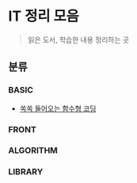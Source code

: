 # IT 정리 모음

> 읽은 도서, 학습한 내용 정리하는 곳

## 분류

### BASIC

- [쏙쏙 들어오는 함수형 코딩](/%EC%8F%99%EC%8F%99%20%ED%95%A8%EC%88%98%ED%98%95%20%EC%BD%94%EB%94%A9/README.md)

### FRONT

### ALGORITHM

### LIBRARY
